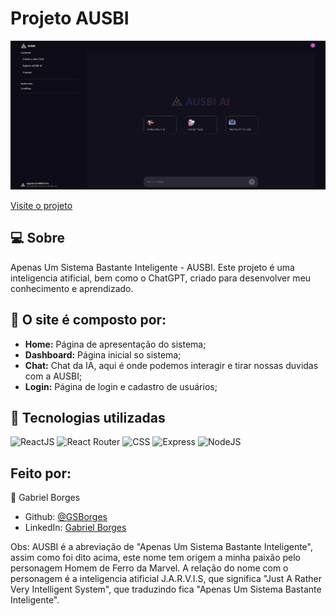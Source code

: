 # Projeto AUSBI

![ausbi-image](/client//public/ausbi-image.png)

[Visite o projeto]()

## 💻 Sobre
Apenas Um Sistema Bastante Inteligente - AUSBI. Este projeto é uma inteligencia atificial, bem como o ChatGPT, criado para desenvolver meu conhecimento e aprendizado.

## 🤯 O site é composto por:
- **Home:** Página de apresentação do sistema;
- **Dashboard:** Página inicial so sistema;
- **Chat:** Chat da IA, aqui é onde podemos interagir e tirar nossas duvidas com a AUSBI;
- **Login:** Página de login e cadastro de usuários;

## 🧠 Tecnologias utilizadas
![ReactJS](https://img.shields.io/badge/React-20232A?style=for-the-badge&logo=react&logoColor=61DAFB)
![React Router](https://img.shields.io/badge/React_Router-CA4245?style=for-the-badge&logo=react-router&logoColor=white)
![CSS](https://img.shields.io/badge/CSS3-1572B6?style=for-the-badge&logo=css3&logoColor=white)
![Express](https://img.shields.io/badge/Express.js-404D59?style=for-the-badge)
![NodeJS](https://img.shields.io/badge/Node.js-43853D?style=for-the-badge&logo=node.js&logoColor=white)

## Feito por:
👤 Gabriel Borges
- Github: [@GSBorges](https://github.com/GSBorgess)
- LinkedIn: [Gabriel Borges](https://www.linkedin.com/in/gabriel-borges-03a721240/)

Obs: AUSBI é a abreviação de "Apenas Um Sistema Bastante Inteligente", assim como foi dito acima, este nome tem origem a minha paixão pelo personagem Homem de Ferro da Marvel. A relação do nome com o personagem é a inteligencia atificial J.A.R.V.I.S, que significa "Just A Rather Very Intelligent System", que traduzindo fica "Apenas Um Sistema Bastante Inteligente".